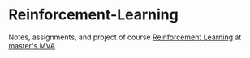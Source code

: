# Reinforcement-Learning

Notes, assignments, and project of course [Reinforcement Learning](http://chercheurs.lille.inria.fr/~lazaric/Webpage/MVA-RL_Course17.html) at [master's MVA](http://math.ens-paris-saclay.fr/version-francaise/formations/master-mva/)
